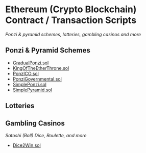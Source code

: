 # Ethereum (Crypto Blockchain) Contract / Transaction Scripts 

_Ponzi & pyramid schemes, lotteries, gambling casinos and more_



## Ponzi & Pyramid Schemes

- [GradualPonzi.sol](GradualPonzi.sol)
- [KingOfTheEtherThrone.sol](KingOfTheEtherThrone.sol)
- [PonzICO.sol](PonzICO.sol)
- [PonziGovernmental.sol](PonziGovernmental.sol)
- [SimplePonzi.sol](SimplePonzi.sol)
- [SimplePyramid.sol](SimplePyramid.sol)

## Lotteries


## Gambling Casinos

_Satoshi (Roll) Dice, Roulette, and more_

- [Dice2Win.sol](Dice2Win.sol)



